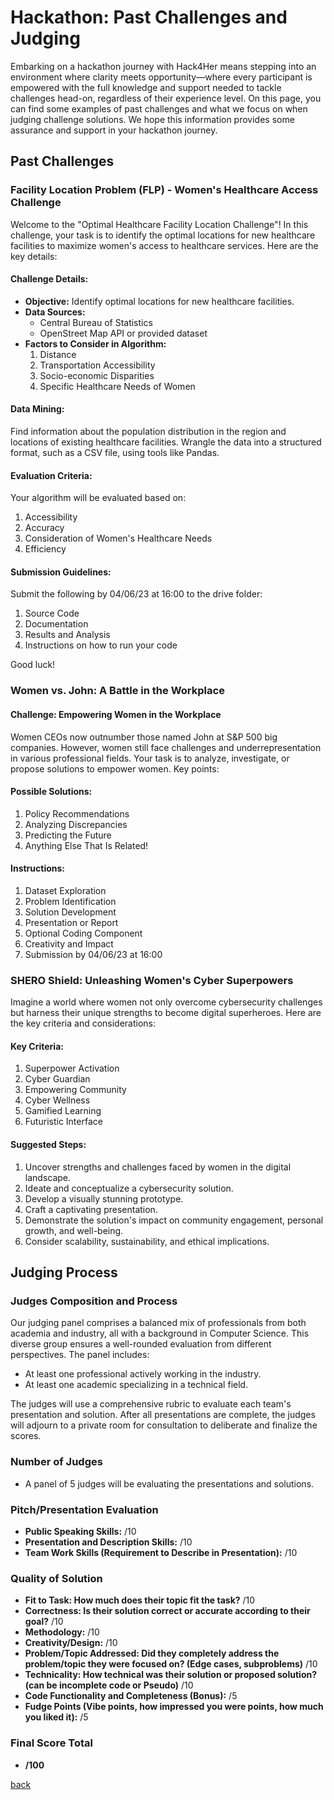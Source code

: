 # Hackathon: Past Challenges and Judging

Embarking on a hackathon journey with Hack4Her means stepping into an environment where clarity meets opportunity—where every participant is empowered with the full knowledge and support needed to tackle challenges head-on, regardless of their experience level. On this page, you can find some examples of past challenges and what we focus on when judging challenge solutions. We hope this information provides some assurance and support in your hackathon journey.


## Past Challenges

### Facility Location Problem (FLP) - Women's Healthcare Access Challenge

Welcome to the "Optimal Healthcare Facility Location Challenge"! In this challenge, your task is to identify the optimal locations for new healthcare facilities to maximize women's access to healthcare services. Here are the key details:

#### Challenge Details:

- **Objective:** Identify optimal locations for new healthcare facilities.
- **Data Sources:**
  - Central Bureau of Statistics
  - OpenStreet Map API or provided dataset
- **Factors to Consider in Algorithm:**
  1. Distance
  2. Transportation Accessibility
  3. Socio-economic Disparities
  4. Specific Healthcare Needs of Women

#### Data Mining:

Find information about the population distribution in the region and locations of existing healthcare facilities. Wrangle the data into a structured format, such as a CSV file, using tools like Pandas.

#### Evaluation Criteria:

Your algorithm will be evaluated based on:

1. Accessibility
2. Accuracy
3. Consideration of Women's Healthcare Needs
4. Efficiency

#### Submission Guidelines:

Submit the following by 04/06/23 at 16:00 to the drive folder:

1. Source Code
2. Documentation
3. Results and Analysis
4. Instructions on how to run your code

Good luck!


### Women vs. John: A Battle in the Workplace

#### Challenge: Empowering Women in the Workplace

Women CEOs now outnumber those named John at S&P 500 big companies. However, women still face challenges and underrepresentation in various professional fields. Your task is to analyze, investigate, or propose solutions to empower women. Key points:

#### Possible Solutions:

1. Policy Recommendations
2. Analyzing Discrepancies
3. Predicting the Future
4. Anything Else That Is Related!

#### Instructions:

1. Dataset Exploration
2. Problem Identification
3. Solution Development
4. Presentation or Report
5. Optional Coding Component
6. Creativity and Impact
7. Submission by 04/06/23 at 16:00

### SHERO Shield: Unleashing Women's Cyber Superpowers

Imagine a world where women not only overcome cybersecurity challenges but harness their unique strengths to become digital superheroes. Here are the key criteria and considerations:

#### Key Criteria:

1. Superpower Activation
2. Cyber Guardian
3. Empowering Community
4. Cyber Wellness
5. Gamified Learning
6. Futuristic Interface

#### Suggested Steps:

1. Uncover strengths and challenges faced by women in the digital landscape.
2. Ideate and conceptualize a cybersecurity solution.
3. Develop a visually stunning prototype.
4. Craft a captivating presentation.
5. Demonstrate the solution's impact on community engagement, personal growth, and well-being.
6. Consider scalability, sustainability, and ethical implications.


## Judging Process 

### Judges Composition and Process

Our judging panel comprises a balanced mix of professionals from both academia and industry, all with a background in Computer Science. This diverse group ensures a well-rounded evaluation from different perspectives. The panel includes:

- At least one professional actively working in the industry.
- At least one academic specializing in a technical field.

The judges will use a comprehensive rubric to evaluate each team's presentation and solution. After all presentations are complete, the judges will adjourn to a private room for consultation to deliberate and finalize the scores.

### Number of Judges

- A panel of 5 judges will be evaluating the presentations and solutions.

### Pitch/Presentation Evaluation

- **Public Speaking Skills:** /10
- **Presentation and Description Skills:** /10
- **Team Work Skills (Requirement to Describe in Presentation):** /10

### Quality of Solution

- **Fit to Task: How much does their topic fit the task?** /10
- **Correctness: Is their solution correct or accurate according to their goal?** /10
- **Methodology:** /10
- **Creativity/Design:** /10
- **Problem/Topic Addressed: Did they completely address the problem/topic they were focused on? (Edge cases, subproblems)** /10
- **Technicality: How technical was their solution or proposed solution? (can be incomplete code or Pseudo)** /10
- **Code Functionality and Completeness (Bonus):** /5
- **Fudge Points (Vibe points, how impressed you were points, how much you liked it):** /5

### Final Score Total

- **/100**


[back](./)

